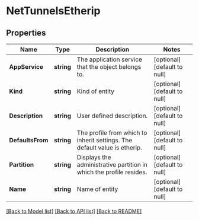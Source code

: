 # NetTunnelsEtherip

## Properties
Name | Type | Description | Notes
------------ | ------------- | ------------- | -------------
**AppService** | **string** | The application service that the object belongs to. | [optional] [default to null]
**Kind** | **string** | Kind of entity | [optional] [default to null]
**Description** | **string** | User defined description. | [optional] [default to null]
**DefaultsFrom** | **string** | The profile from which to inherit settings. The default value is etherip. | [optional] [default to null]
**Partition** | **string** | Displays the administrative partition in which the profile resides. | [optional] [default to null]
**Name** | **string** | Name of entity | [optional] [default to null]

[[Back to Model list]](../README.md#documentation-for-models) [[Back to API list]](../README.md#documentation-for-api-endpoints) [[Back to README]](../README.md)


